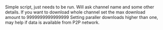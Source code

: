 Simple script, just needs to be run.
Will ask channel name and some other details.
If you want to download whole channel set the max download amount to 9999999999999999
Setting paraller downloads higher than one, may help if data is available from P2P network.
